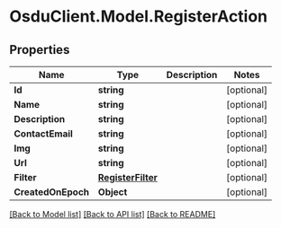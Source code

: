 # OsduClient.Model.RegisterAction
## Properties

Name | Type | Description | Notes
------------ | ------------- | ------------- | -------------
**Id** | **string** |  | [optional] 
**Name** | **string** |  | [optional] 
**Description** | **string** |  | [optional] 
**ContactEmail** | **string** |  | [optional] 
**Img** | **string** |  | [optional] 
**Url** | **string** |  | [optional] 
**Filter** | [**RegisterFilter**](RegisterFilter.md) |  | [optional] 
**CreatedOnEpoch** | **Object** |  | [optional] 

[[Back to Model list]](../README.md#documentation-for-models) [[Back to API list]](../README.md#documentation-for-api-endpoints) [[Back to README]](../README.md)

